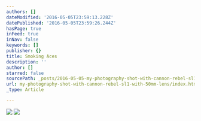 ```yaml
---
authors: []
dateModified: '2016-05-05T23:59:13.228Z'
datePublished: '2016-05-05T23:59:26.244Z'
hasPage: true
inFeed: true
inNav: false
keywords: []
publisher: {}
title: Smoking Aces
description: ''
author: []
starred: false
sourcePath: _posts/2016-05-05-my-photography-shot-with-cannon-rebel-sl1-with-50mm-lens.md
url: my-photography-shot-with-cannon-rebel-sl1-with-50mm-lens/index.html
_type: Article

---
```

![](https://s3-us-west-2.amazonaws.com/the-grid-img/p/6ed9c9dee9df9b3dc8428aceaedfc342bc2cf1fe.jpg)
![](https://the-grid-user-content.s3-us-west-2.amazonaws.com/b3708e2c-304f-4880-b95d-6b64d43e5250.jpg)